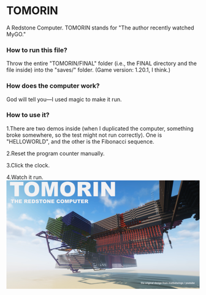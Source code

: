 # TOMORIN
 A Redstone Computer.
 TOMORIN stands for "The author recently watched MyGO."  
### How to run this file? 
Throw the entire "TOMORIN/FINAL" folder (i.e., the FINAL directory and the file inside) into the "saves/" folder. (Game version: 1.20.1, I think.)

### How does the computer work?
God will tell you—I used magic to make it run.

### How to use it? 
1.There are two demos inside (when I duplicated the computer, something broke somewhere, so the test might not run correctly). One is "HELLOWORLD", and the other is the Fibonacci sequence.

2.Reset the program counter manually.

3.Click the clock.

4.Watch it run.
![image](https://github.com/bauwao/TOMORIN/blob/main/Sequence%2007.00_21_03_16.Still001.png)
